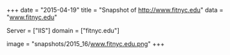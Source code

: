 
+++
date = "2015-04-19"
title = "Snapshot of http://www.fitnyc.edu"
data = "www.fitnyc.edu"

Server = ["IIS"]
domain = ["fitnyc.edu"]

  image = "snapshots/2015_16/www.fitnyc.edu.png"
+++
#
